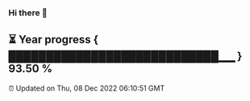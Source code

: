 ### Hi there 👋
⏳ Year progress { ████████████████████████████▁▁ } 93.50 %
---
⏰ Updated on Thu, 08 Dec 2022 06:10:51 GMT

